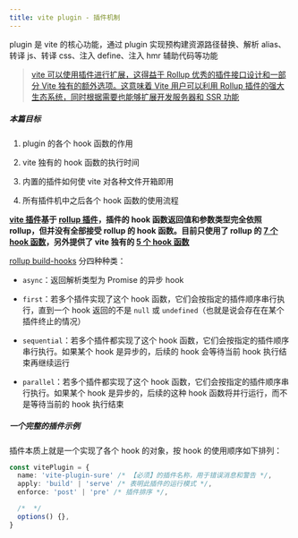 ```yaml
---
title: vite plugin - 插件机制
---
```


plugin 是 vite 的核心功能，通过 plugin 实现预构建资源路径替换、解析 alias、转译 js、转译 css、注入 define、注入 hmr 辅助代码等功能

> [vite 可以使用插件进行扩展，这得益于 Rollup 优秀的插件接口设计和一部分 Vite 独有的额外选项。这意味着 Vite 用户可以利用 Rollup 插件的强大生态系统，同时根据需要也能够扩展开发服务器和 SSR 功能](https://cn.vitejs.dev/guide/using-plugins.html)

##### 本篇目标

1. plugin 的各个 hook 函数的作用

2. vite 独有的 hook 函数的执行时间

3. 内置的插件如何使 vite 对各种文件开箱即用

4. 所有插件机中之后各个 hook 函数的使用流程

**[vite 插件](https://vite-rollup-plugins.patak.dev/)基于 [rollup 插件](https://rollupjs.org/guide/en/#plugin-development)，插件的 hook 函数返回值和参数类型完全依照 rollup，但并没有全部接受 rollup 的 hook 函数。目前只使用了 rollup 的 [7 个 hook 函数](https://cn.vitejs.dev/guide/api-plugin.html#universal-hooks)，另外提供了 vite 独有的 [5 个 hook 函数](https://cn.vitejs.dev/guide/api-plugin.html#vite-specific-hooks)**

[rollup build-hooks](https://rollupjs.org/guide/en/#build-hooks) 分四种种类：

- `async`：返回解析类型为 Promise 的异步 hook

- `first`：若多个插件实现了这个 hook 函数，它们会按指定的插件顺序串行执行，直到一个 hook 返回的不是 `null` 或 `undefined`（也就是说会存在在某个插件终止的情况）

- `sequential`：若多个插件都实现了这个 hook 函数，它们会按指定的插件顺序串行执行。如果某个 hook 是异步的，后续的 hook 会等待当前 hook 执行结束再继续运行

- `parallel`：若多个插件都实现了这个 hook 函数，它们会按指定的插件顺序串行执行。如果某个 hook 是异步的，后续的这种 hook 函数将并行运行，而不是等待当前的 hook 执行结束

##### 一个完整的插件示例

插件本质上就是一个实现了各个 hook 的对象，按 hook 的使用顺序如下排列：

```ts
const vitePlugin = {
  name: 'vite-plugin-sure' /* 【必须】的插件名称，用于错误消息和警告 */,
  apply: 'build' | 'serve' /* 表明此插件的运行模式 */,
  enforce: 'post' | 'pre' /* 插件排序 */,

  /*  */
  options() {},
}
```

